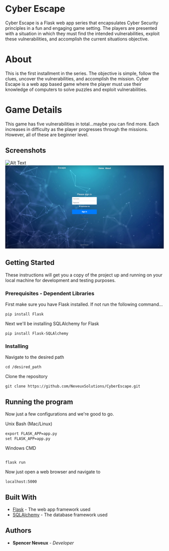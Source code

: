 # Cyber Escape

Cyber Escape is a Flask web app series that encapsulates Cyber Security principles in a fun and engaging game setting. The players are presented with a situation in which they must find the intended vulnerabilities, exploit these vulnerabilities, and accomplish the current situations objective. 

# About

This is the first installment in the series. The objective is simple, follow the clues, uncover the vulnerabilities, and accomplish the mission. Cyber Escape is a web app based game where the player must use their knowledge of computers to solve puzzles and exploit vulnerabilities. 

# Game Details

This game has five vulnerabilities in total...maybe you can find more. Each increases in difficulty as the player progresses through the missions. However, all of these are beginner level. 

## Screenshots
![Alt Text](https://github.com/NeveuxSolutions/CyberEscape/blob/master/MaevesEscape/docs/LandingPage.PNG)
![Alt Text](https://github.com/NeveuxSolutions/CyberEscape/blob/master/MaevesEscape/docs/SignIn.PNG)

## Getting Started

These instructions will get you a copy of the project up and running on your local machine for development and testing purposes.

### Prerequisites - Dependent Libraries

First make sure you have Flask installed. If not run the following command...

```
pip install Flask
```

Next we'll be installing SQLAlchemy for Flask

```
pip install Flask-SQLAlchemy
```
### Installing

Navigate to the desired path 

```
cd /desired_path
```

Clone the repository

```
git clone https://github.com/NeveuxSolutions/CyberEscape.git
```

## Running the program

Now just a few configurations and we're good to go.

Unix Bash (Mac/Linux)

```
export FLASK_APP=app.py
set FLASK_APP=app.py
```
Windows CMD
```

```
```
flask run
```
Now just open a web browser and navigate to 
```
localhost:5000
```

## Built With

* [Flask](http://flask.pocoo.org/) - The web app framework used
* [SQLAlchemy](https://www.sqlalchemy.org/) - The database framework used

## Authors

* **Spencer Neveux** - *Developer* 

